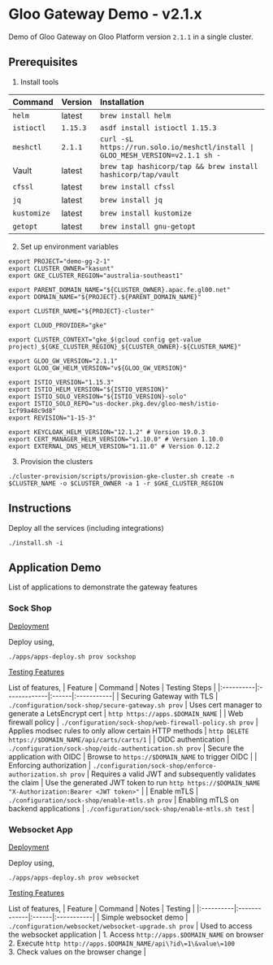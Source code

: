 # Gloo Gateway Demo - v2.1.x

Demo of Gloo Gateway on Gloo Platform version `2.1.1` in a single cluster.

## Prerequisites

1. Install tools

  | Command   | Version |      Installation      |
  |:----------|:---------------|:-------------|
  | `helm` | latest | `brew install helm` |
  | `istioctl` | `1.15.3` | `asdf install istioctl 1.15.3` |
  | `meshctl` | `2.1.1` | `curl -sL https://run.solo.io/meshctl/install \| GLOO_MESH_VERSION=v2.1.1 sh -` |
  | Vault | latest | `brew tap hashicorp/tap && brew install hashicorp/tap/vault` |
  | `cfssl` | latest | `brew install cfssl` |
  | `jq` | latest | `brew install jq` |
  | `kustomize` | latest | `brew install kustomize` |
  | `getopt` | latest | `brew install gnu-getopt` |

2. Set up environment variables

  ```
  export PROJECT="demo-gg-2-1"
  export CLUSTER_OWNER="kasunt"
  export GKE_CLUSTER_REGION="australia-southeast1"

  export PARENT_DOMAIN_NAME="${CLUSTER_OWNER}.apac.fe.gl00.net"
  export DOMAIN_NAME="${PROJECT}.${PARENT_DOMAIN_NAME}"

  export CLUSTER_NAME="${PROJECT}-cluster"

  export CLOUD_PROVIDER="gke"

  export CLUSTER_CONTEXT="gke_$(gcloud config get-value project)_${GKE_CLUSTER_REGION}_${CLUSTER_OWNER}-${CLUSTER_NAME}"

  export GLOO_GW_VERSION="2.1.1"
  export GLOO_GW_HELM_VERSION="v${GLOO_GW_VERSION}"

  export ISTIO_VERSION="1.15.3"
  export ISTIO_HELM_VERSION="${ISTIO_VERSION}"
  export ISTIO_SOLO_VERSION="${ISTIO_VERSION}-solo"
  export ISTIO_SOLO_REPO="us-docker.pkg.dev/gloo-mesh/istio-1cf99a48c9d8"
  export REVISION="1-15-3"

  export KEYCLOAK_HELM_VERSION="12.1.2" # Version 19.0.3
  export CERT_MANAGER_HELM_VERSION="v1.10.0" # Version 1.10.0
  export EXTERNAL_DNS_HELM_VERSION="1.11.0" # Version 0.12.2
  ```

3. Provision the clusters

  ```
  ./cluster-provision/scripts/provision-gke-cluster.sh create -n $CLUSTER_NAME -o $CLUSTER_OWNER -a 1 -r $GKE_CLUSTER_REGION
  ```

## Instructions

Deploy all the services (including integrations)

```
./install.sh -i
```

## Application Demo

List of applications to demonstrate the gateway features

### Sock Shop

<u>Deployment</u>

Deploy using,

```
./apps/apps-deploy.sh prov sockshop
```

<u>Testing Features</u>

List of features,
| Feature   |      Command      |  Notes | Testing Steps |
|:----------|:-------------|:------|:-----------|
| Securing Gateway with TLS | `./configuration/sock-shop/secure-gateway.sh prov` | Uses cert manager to generate a LetsEncrypt cert | `http https://apps.$DOMAIN_NAME` |
| Web firewall policy | `./configuration/sock-shop/web-firewall-policy.sh prov` | Applies modsec rules to only allow certain HTTP methods | `http DELETE https://$DOMAIN_NAME/api/carts/carts/1` |
| OIDC authentication | `./configuration/sock-shop/oidc-authentication.sh prov` | Secure the application with OIDC | Browse to `https://$DOMAIN_NAME` to trigger OIDC |
| Enforcing authorization | `./configuration/sock-shop/enforce-authorization.sh prov` | Requires a valid JWT and subsequently validates the claim | Use the generated JWT token to run `http https://$DOMAIN_NAME "X-Authorization:Bearer <JWT token>"` |
| Enable mTLS | `./configuration/sock-shop/enable-mtls.sh prov` | Enabling mTLS on backend applications | `./configuration/sock-shop/enable-mtls.sh test` |

### Websocket App

<u>Deployment</u>

Deploy using,

```
./apps/apps-deploy.sh prov websocket
```

<u>Testing Features</u>

List of features,
| Feature   |      Command      |  Notes | Testing |
|:----------|:-------------|:------|:-----------|
| Simple websocket demo | `./configuration/websocket/websocket-upgrade.sh prov` | Used to access the websocket application | 1. Access `http://apps.$DOMAIN_NAME` on browser<br>2. Execute `http http://apps.$DOMAIN_NAME/api\?id\=1\&value\=100`<br>3. Check values on the browser change |
